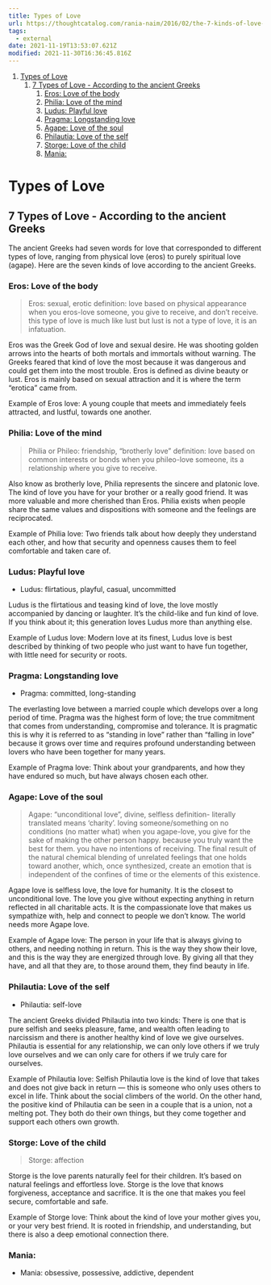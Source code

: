 ```yaml
---
title: Types of Love
url: https://thoughtcatalog.com/rania-naim/2016/02/the-7-kinds-of-love-and-how-they-can-help-you-define-yours-according-to-the-ancient-greeks/?utm_campaign=related&utm_source=thoughtcatalog&utm_term=rania-naim
tags:
  - external
date: 2021-11-19T13:53:07.621Z
modified: 2021-11-30T16:36:45.816Z
---
```


1. [Types of Love](#types-of-love)
   1. [7 Types of Love - According to the ancient Greeks](#7-types-of-love---according-to-the-ancient-greeks)
      1. [Eros: Love of the body](#eros-love-of-the-body)
      2. [Philia: Love of the mind](#philia-love-of-the-mind)
      3. [Ludus: Playful love](#ludus-playful-love)
      4. [Pragma: Longstanding love](#pragma-longstanding-love)
      5. [Agape: Love of the soul](#agape-love-of-the-soul)
      6. [Philautia: Love of the self](#philautia-love-of-the-self)
      7. [Storge: Love of the child](#storge-love-of-the-child)
      8. [Mania:](#mania)

# Types of Love

## 7 Types of Love - According to the ancient Greeks

The ancient Greeks had seven words for love that corresponded to different types of love, ranging from physical love (eros) to purely spiritual love (agape). Here are the seven kinds of love according to the ancient Greeks.

### Eros: Love of the body

> Eros: sexual, erotic
> definition: love based on physical appearance
> when you eros-love someone, you give to receive, and don’t receive. this type of love is much like lust but lust is not a type of love, it is an infatuation.

Eros was the Greek God of love and sexual desire. He was shooting golden arrows into the hearts of both mortals and immortals without warning. The Greeks feared that kind of love the most because it was dangerous and could get them into the most trouble. Eros is defined as divine beauty or lust. Eros is mainly based on sexual attraction and it is where the term “erotica” came from.

Example of Eros love: A young couple that meets and immediately feels attracted, and lustful, towards one another.

### Philia: Love of the mind

> Philia or Phileo: friendship, “brotherly love”
> definition: love based on common interests or bonds
> when you phileo-love someone, its a relationship where you give to receive.

Also know as brotherly love, Philia represents the sincere and platonic love. The kind of love you have for your brother or a really good friend. It was more valuable and more cherished than Eros. Philia exists when people share the same values and dispositions with someone and the feelings are reciprocated.

Example of Philia love: Two friends talk about how deeply they understand each other, and how that security and openness causes them to feel comfortable and taken care of.

### Ludus: Playful love

- Ludus: flirtatious, playful, casual, uncommitted

Ludus is the flirtatious and teasing kind of love, the love mostly accompanied by dancing or laughter. It’s the child-like and fun kind of love. If you think about it; this generation loves Ludus more than anything else.

Example of Ludus love: Modern love at its finest, Ludus love is best described by thinking of two people who just want to have fun together, with little need for security or roots.

### Pragma: Longstanding love

- Pragma: committed, long-standing

The everlasting love between a married couple which develops over a long period of time. Pragma was the highest form of love; the true commitment that comes from understanding, compromise and tolerance. It is pragmatic this is why it is referred to as “standing in love” rather than “falling in love” because it grows over time and requires profound understanding between lovers who have been together for many years.

Example of Pragma love: Think about your grandparents, and how they have endured so much, but have always chosen each other.

### Agape: Love of the soul

> Agape: “unconditional love”, divine, selfless
> definition- literally translated means ‘charity’. loving someone/something on no conditions (no matter what)
> when you agape-love, you give for the sake of making the other person happy. because you truly want the best for them. you have no intentions of receiving.
> The final result of the natural chemical blending of unrelated feelings that one holds toward another, which, once synthesized, create an emotion that is independent of the confines of time or the elements of this existence.

Agape love is selfless love, the love for humanity. It is the closest to unconditional love. The love you give without expecting anything in return reflected in all charitable acts. It is the compassionate love that makes us sympathize with, help and connect to people we don’t know. The world needs more Agape love.

Example of Agape love: The person in your life that is always giving to others, and needing nothing in return. This is the way they show their love, and this is the way they are energized through love. By giving all that they have, and all that they are, to those around them, they find beauty in life.

### Philautia: Love of the self

- Philautia: self-love

The ancient Greeks divided Philautia into two kinds: There is one that is pure selfish and seeks pleasure, fame, and wealth often leading to narcissism and there is another healthy kind of love we give ourselves. Philautia is essential for any relationship, we can only love others if we truly love ourselves and we can only care for others if we truly care for ourselves.

Example of Philautia love: Selfish Philautia love is the kind of love that takes and does not give back in return — this is someone who only uses others to excel in life. Think about the social climbers of the world. On the other hand, the positive kind of Philautia can be seen in a couple that is a union, not a melting pot. They both do their own things, but they come together and support each others own growth.

### Storge: Love of the child

> Storge: affection

Storge is the love parents naturally feel for their children. It’s based on natural feelings and effortless love. Storge is the love that knows forgiveness, acceptance and sacrifice. It is the one that makes you feel secure, comfortable and safe.

Example of Storge love: Think about the kind of love your mother gives you, or your very best friend. It is rooted in friendship, and understanding, but there is also a deep emotional connection there.

### Mania:

- Mania: obsessive, possessive, addictive, dependent
